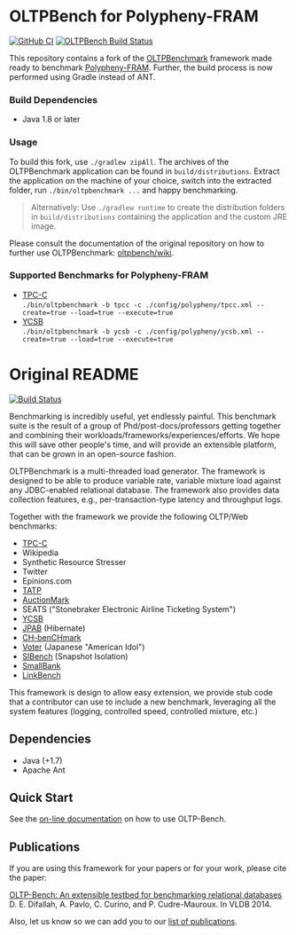 # OLTPBench for Polypheny-FRAM

[![GitHub CI](https://img.shields.io/github/workflow/status/nouda/oltpbench/CI/polypheny-fram?label=CI&logo=GitHub&logoColor=white)](https://github.com/nouda/oltpbench/actions?query=workflow%3ACI)
[![OLTPBench Build Status](https://img.shields.io/travis/nouda/oltpbench/polypheny-fram.svg?label=OLTPBench%20CI)](https://travis-ci.org/nouda/oltpbench)

This repository contains a fork of the [OLTPBenchmark](https://github.com/oltpbenchmark/oltpbench/) framework made ready to benchmark [Polypheny-FRAM](https://github.com/polypheny/Polypheny-FRAM).
Further, the build process is now performed using Gradle instead of ANT.

### Build Dependencies
* Java 1.8 or later

### Usage
To build this fork, use `./gradlew zipAll`. The archives of the OLTPBenchmark application can be found in `build/distributions`. Extract the application on the machine of your choice, switch into the extracted folder, run `./bin/oltpbenchmark ...` and happy benchmarking.
> Alternatively: Use `./gradlew runtime` to create the distribution folders in `build/distributions` containing the application and the custom JRE image. 

Please consult the documentation of the original repository on how to further use OLTPBenchmark: [oltpbench/wiki](https://github.com/oltpbenchmark/oltpbench/wiki).

### Supported Benchmarks for Polypheny-FRAM
* [TPC-C](./config/polypheny/tpcc.xml)\
  `./bin/oltpbenchmark -b tpcc -c ./config/polypheny/tpcc.xml --create=true --load=true --execute=true`
* [YCSB](./config/polypheny/ycsb.xml)\
  `./bin/oltpbenchmark -b ycsb -c ./config/polypheny/ycsb.xml --create=true --load=true --execute=true`


# Original README

[![Build Status](https://travis-ci.org/oltpbenchmark/oltpbench.png)](https://travis-ci.org/oltpbenchmark/oltpbench)

Benchmarking is incredibly useful, yet endlessly painful. This benchmark suite is the result of a group of
Phd/post-docs/professors getting together and combining their workloads/frameworks/experiences/efforts. We hope this
will save other people's time, and will provide an extensible platform, that can be grown in an open-source fashion. 

OLTPBenchmark is a multi-threaded load generator. The framework is designed to be able to produce variable rate,
variable mixture load against any JDBC-enabled relational database. The framework also provides data collection
features, e.g., per-transaction-type latency and throughput logs.

Together with the framework we provide the following OLTP/Web benchmarks:
  * [TPC-C](http://www.tpc.org/tpcc/)
  * Wikipedia
  * Synthetic Resource Stresser 
  * Twitter
  * Epinions.com
  * [TATP](http://tatpbenchmark.sourceforge.net/)
  * [AuctionMark](http://hstore.cs.brown.edu/projects/auctionmark/)
  * SEATS ("Stonebraker Electronic Airline Ticketing System")
  * [YCSB](https://github.com/brianfrankcooper/YCSB)
  * [JPAB](http://www.jpab.org) (Hibernate)
  * [CH-benCHmark](http://www-db.in.tum.de/research/projects/CHbenCHmark/?lang=en)
  * [Voter](https://github.com/VoltDB/voltdb/tree/master/examples/voter) (Japanese "American Idol")
  * [SIBench](http://sydney.edu.au/engineering/it/~fekete/teaching/serializableSI-Fekete.pdf) (Snapshot Isolation)
  * [SmallBank](http://ses.library.usyd.edu.au/bitstream/2123/5353/1/michael-cahill-2009-thesis.pdf)
  * [LinkBench](http://people.cs.uchicago.edu/~tga/pubs/sigmod-linkbench-2013.pdf)

This framework is design to allow easy extension, we provide stub code that a contributor can use to include a new
benchmark, leveraging all the system features (logging, controlled speed, controlled mixture, etc.)

## Dependencies

+ Java (+1.7)
+ Apache Ant

## Quick Start

See the [on-line documentation](https://github.com/oltpbenchmark/oltpbench/wiki) on how to use OLTP-Bench.

## Publications

If you are using this framework for your papers or for your work, please cite the paper:

[OLTP-Bench: An extensible testbed for benchmarking relational databases](http://www.vldb.org/pvldb/vol7/p277-difallah.pdf) D. E. Difallah, A. Pavlo, C. Curino, and P. Cudre-Mauroux. In VLDB 2014.

Also, let us know so we can add you to our [list of publications](http://oltpbenchmark.com/wiki/index.php?title=Publications_Using_OLTPBenchmark).
